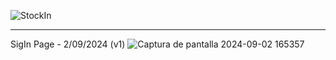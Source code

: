 ![StockIn](https://github.com/user-attachments/assets/c7b5e790-8599-41cc-91e2-94eff8d64cb4)



---

SigIn Page - 2/09/2024 (v1)
![Captura de pantalla 2024-09-02 165357](https://github.com/user-attachments/assets/5b760ba5-48d9-4c8e-9e8a-819d2f7de81c)
